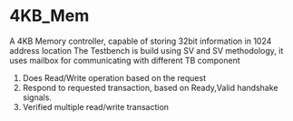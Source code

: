 # 4KB_Mem
A 4KB Memory controller, capable of storing 32bit information in 1024 address location
The Testbench is build using SV and SV methodology, it uses mailbox for communicating with different TB component
1. Does Read/Write operation based on the request
2. Respond to requested transaction, based on Ready,Valid handshake signals.
3. Verified multiple read/write transaction
